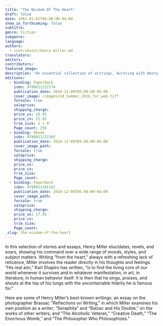 ```yaml
---
title: "The Wisdom Of The Heart"
draft: false
date: 1961-01-01T06:00:00-04:00
show_in_forthcoming: false
subtitle:
genre: Fiction
subgenre:
language:
authors:
  - contributor/henry-miller.md
translators:
editors:
contributors:
featured_image:
description: "An essential collection of writings, bursting with Henry Miller’s exhilarating candor and wisdom "
editions:
  - binding: Paperback
    isbn: 9780811222174
    publication_date: 2016-12-06T05:00:00-04:00
    cover_image: /images/nd_Summer_2016_for_web.tiff
    forsale: true
    saleprice:
    shipping_charge:
    price_us: 16.95
    price_cn: 21.95
    trim_size: 5 x 8"
    Page_count: 256
  - binding: Ebook
    isbn: 9780811222365
    publication_date: 2016-12-06T05:00:00-04:00
    cover_image_path:
    forsale: true
    saleprice:
    shipping_charge:
    price_us:
    price_cn:
    trim_size:
    Page_count:
  - binding: Paperback
    isbn: 9780811201162
    publication_date: 2016-12-06T05:00:00-04:00
    cover_image_path:
    forsale: true
    saleprice:
    shipping_charge:
    price_us: 17.95
    price_cn:
    trim_size:
    Page_count:
_slug: the-wisdom-of-the-heart
---
```


In this selection of stories and essays, Henry Miller elucidates, revels, and soars, showing his command over a wide range of moods, styles, and subject matters. Writing “from the heart,” always with a refreshing lack of reticence, Miller involves the reader directly in his thoughts and feelings. “His real aim,” Karl Shapiro has written, “is to find the living core of our world whenever it survives and in whatever manifestation, in art, in literature, in human behavior itself. It is then that he sings, praises, and shouts at the top of his lungs with the uncontainable hilarity he is famous for.”

Here are some of Henry Miller’s best-known writings: an essay on the photographer Brassai; “Reflections on Writing,” in which Miller examines his own position as a writer; “Seraphita” and “Balzac and His Double,” on the works of other writers; and “The Alcoholic Veteran,” “Creative Death,” “The Enormous Womb,” and “The Philosopher Who Philosophizes.”

